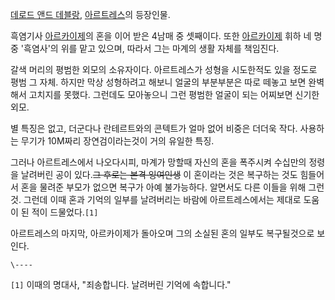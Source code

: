 [데로드 앤드 데블랑](%EB%8D%B0%EB%A1%9C%EB%93%9C%20%EC%95%A4%EB%93%9C%20%EB%8D%B0%EB%B8%94%EB%9E%91.md),
[아르트레스](%EC%95%84%EB%A5%B4%ED%8A%B8%EB%A0%88%EC%8A%A4.md)의 등장인물.

흑염기사 [아르카이제](%EC%95%84%EB%A5%B4%EC%B9%B4%EC%9D%B4%EC%A0%9C.md)의 혼을 이어 받은
4남매 중 셋째이다. 또한 [아르카이제](%EC%95%84%EB%A5%B4%EC%B9%B4%EC%9D%B4%EC%A0%9C.md) 휘하
네 명 중 '흑염사'의 위를 맡고 있으며, 따라서 그는 마계의 생활 자체를 책임진다.

갈색 머리의 평범한 외모의 소유자이다. 아르트레스가 성형을 시도한적도 있을 정도로 평범 그 자체. 하지만 막상 성형하려고 해보니 얼굴의
부분부분은 따로 떼놓고 보면 완벽해서 고치지를 못했다. 그런데도 모아놓으니 그런 평범한 얼굴이 되는 어찌보면 신기한 외모.  

별 특징은 없고, 더군다나 란테르트와의 콘텍트가 얼마 없어 비중은 더더욱 작다. 사용하는 무기가 10M짜리 장연검이라는것이 거의 유일한
특징.  

그러나 아르트레스에서 나오다시피, 마계가 망할때 자신의 혼을 폭주시켜 수십만의 정령을 날려버린 공이 있다.<del>그 후로는 본격
잉여인생</del> 이 혼이라는 것은 복구하는 것도 힘들어서 혼을 물려준 부모가 없으면 복구가 아예 불가능하다. 알면서도 다른 이들을 위해
그런 것. 그런데 이때 혼과 기억의 일부를 날려버리는 바람에 아르트레스에서는 제대로 도움이 된 적이 드물었다.`[1]`

아르트레스의 마지막, 아르카이제가 돌아오며 그의 소실된 혼의 일부도 복구될것으로 보인다.  

`\----`

`[1]` 이때의 명대사, "죄송합니다. 날려버린 기억에 속합니다."

